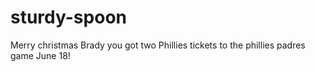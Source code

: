 # sturdy-spoon
Merry christmas Brady you got two Phillies tickets to the phillies padres game June 18!
